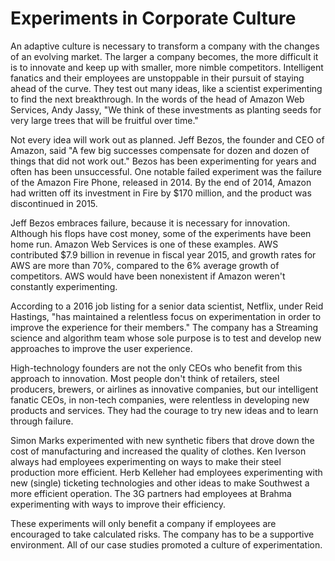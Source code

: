 # Experiments in Corporate Culture

An adaptive culture is necessary to transform a company with the changes of an evolving market. The larger a company becomes, the more difficult it is to innovate and keep up with smaller, more nimble competitors. Intelligent fanatics and their employees are unstoppable in their pursuit of staying ahead of the curve. They test out many ideas, like a scientist experimenting to find the next breakthrough. In the words of the head of Amazon Web Services, Andy Jassy, "We think of these investments  as planting seeds for very large trees that will be fruitful over time."

Not every idea will work out as planned. Jeff Bezos, the founder and CEO of Amazon, said "A few big successes compensate for dozen and dozen of things that did not work out." Bezos has been experimenting for years and often has been unsuccessful. One notable failed experiment was the failure of the Amazon Fire Phone, released in 2014. By the end of 2014, Amazon had written off its investment in Fire by $170 million, and the product was discontinued in 2015.

Jeff Bezos embraces failure, because it is necessary for innovation. Although his flops have cost money, some of the experiments have been home run. Amazon Web Services is one of these examples. AWS contributed $7.9 billion in revenue in fiscal year 2015, and growth rates for AWS are more than 70%, compared to the 6% average growth of competitors. AWS would have been nonexistent if Amazon weren't constantly experimenting. 

According to a 2016 job listing for a senior data scientist, Netflix, under Reid Hastings, "has maintained a relentless focus on experimentation in order to improve the experience for their members."  The company has a Streaming science and algorithm team whose sole purpose is to test and develop new approaches to improve the user experience.

High-technology founders are not the only CEOs who benefit from this approach to innovation. Most people don't think of retailers, steel producers, brewers, or airlines as innovative companies, but our intelligent fanatic CEOs, in non-tech companies, were relentless in developing new products and services. They had the courage to try new ideas and to learn through failure. 

Simon Marks experimented with new synthetic fibers that drove down the cost of manufacturing and increased the quality of clothes. Ken Iverson always had employees experimenting on ways to make their steel production more efficient. Herb Kelleher had employees experimenting with new (single) ticketing technologies and other ideas to make Southwest a more efficient operation. The 3G partners had employees at Brahma experimenting with ways to improve their efficiency. 

These experiments will only benefit a company if employees are encouraged to take calculated risks. The company has to be a supportive environment. All of our case studies promoted a culture of experimentation. 
